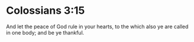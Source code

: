 # Colossians 3:15

And let the peace of God rule in your hearts, to the which also ye are called in one body; and be ye thankful.